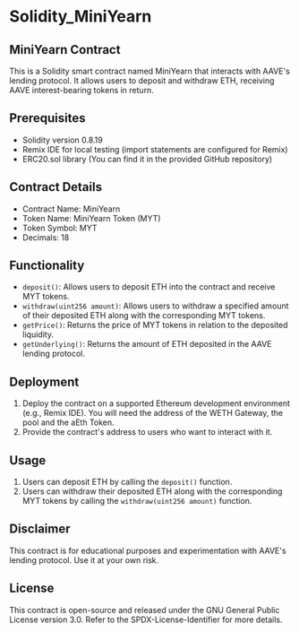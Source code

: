 # Solidity_MiniYearn

## MiniYearn Contract

This is a Solidity smart contract named MiniYearn that interacts with AAVE's lending protocol. It allows users to deposit and withdraw ETH, receiving AAVE interest-bearing tokens in return.

## Prerequisites

- Solidity version 0.8.19
- Remix IDE for local testing (import statements are configured for Remix)
- ERC20.sol library (You can find it in the provided GitHub repository)

## Contract Details

- Contract Name: MiniYearn
- Token Name: MiniYearn Token (MYT)
- Token Symbol: MYT
- Decimals: 18

## Functionality

- `deposit()`: Allows users to deposit ETH into the contract and receive MYT tokens.
- `withdraw(uint256 amount)`: Allows users to withdraw a specified amount of their deposited ETH along with the corresponding MYT tokens.
- `getPrice()`: Returns the price of MYT tokens in relation to the deposited liquidity.
- `getUnderlying()`: Returns the amount of ETH deposited in the AAVE lending protocol.

## Deployment

1. Deploy the contract on a supported Ethereum development environment (e.g., Remix IDE).
   You will need the address of the WETH Gateway, the pool and the aEth Token.
2. Provide the contract's address to users who want to interact with it.

## Usage

1. Users can deposit ETH by calling the `deposit()` function.
2. Users can withdraw their deposited ETH along with the corresponding MYT tokens by calling the `withdraw(uint256 amount)` function.

## Disclaimer

This contract is for educational purposes and experimentation with AAVE's lending protocol. Use it at your own risk.

## License

This contract is open-source and released under the GNU General Public License version 3.0. Refer to the SPDX-License-Identifier for more details.
